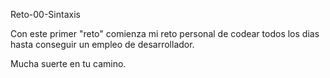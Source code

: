 Reto-00-Sintaxis

Con este primer "reto" comienza mi reto personal de codear todos los dias hasta conseguir un empleo de desarrollador.

Mucha suerte en tu camino.
